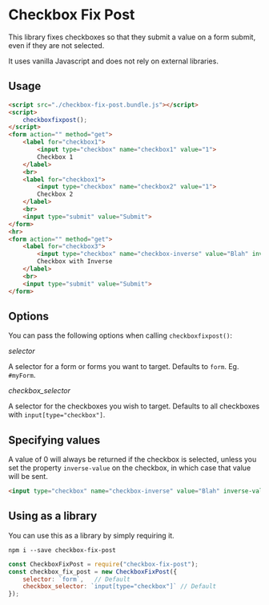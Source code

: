 # Checkbox Fix Post

This library fixes checkboxes so that they submit a value on a form submit, even if they are not selected.

It uses vanilla Javascript and does not rely on external libraries.

## Usage

```html
<script src="./checkbox-fix-post.bundle.js"></script>
<script>
    checkboxfixpost();
</script>
<form action="" method="get">
    <label for="checkbox1">
        <input type="checkbox" name="checkbox1" value="1">
        Checkbox 1
    </label>
    <br>
    <label for="checkbox1">
        <input type="checkbox" name="checkbox2" value="1">
        Checkbox 2
    </label>
    <br>
    <input type="submit" value="Submit">
</form>
<hr>
<form action="" method="get">
    <label for="checkbox3">
        <input type="checkbox" name="checkbox-inverse" value="Blah" inverse-value="Yack">
        Checkbox with Inverse
    </label>
    <br>
    <input type="submit" value="Submit">
</form>
```

## Options

You can pass the following options when calling `checkboxfixpost()`:

_selector_

A selector for a form or forms you want to target. Defaults to `form`. Eg. `#myForm`.

_checkbox_selector_

A selector for the checkboxes you wish to target. Defaults to all checkboxes with `input[type="checkbox"]`.

## Specifying values

A value of 0 will always be returned if the checkbox is selected, unless you set the property `inverse-value` on the checkbox, in which case that value will be sent. 
```html
<input type="checkbox" name="checkbox-inverse" value="Blah" inverse-value="Yack">
```

## Using as a library

You can use this as a library by simply requiring it.

```
npm i --save checkbox-fix-post
```

```javascript
const CheckboxFixPost = require("checkbox-fix-post");
const checkbox_fix_post = new CheckboxFixPost({
    selector: `form`,   // Default
    checkbox_selector: `input[type="checkbox"]` // Default
});
```